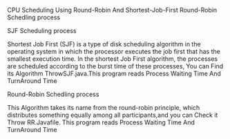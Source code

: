 CPU Scheduling Using Round-Robin And Shortest-Job-First
Round-Robin Schedling process



SJF Scheduling process

Shortest Job First (SJF) is a type of disk scheduling algorithm in the operating system in which the processor executes the job first that has the smallest execution time. In the shortest Job First algorithm, the processes are scheduled according to the burst time of these processes, You can Find its Algorithm ThrowSJF.java.This program reads Process Waiting Time And TurnAround Time





Round-Robin Schedling process


This Algorithm takes its name from the round-robin principle, which distributes something equally among all participants,and you can Check it Throw RR.Javafile. This program reads Process Waiting Time And TurnAround Time
